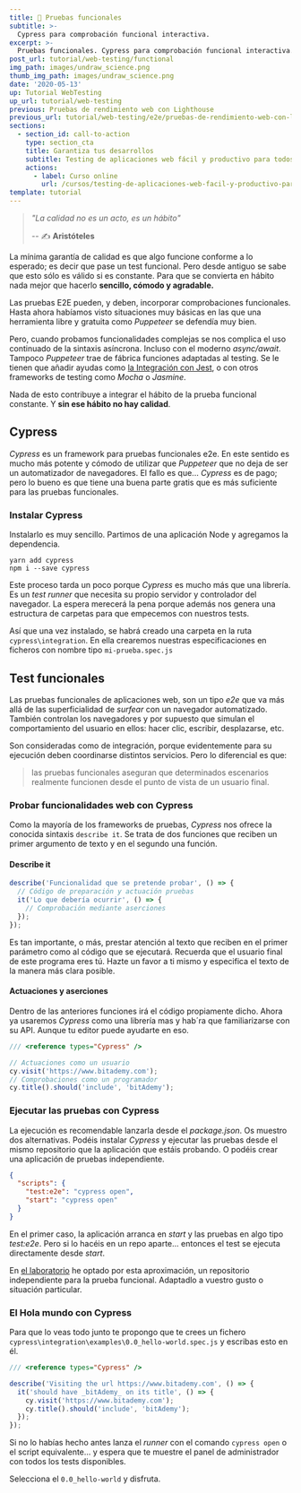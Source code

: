 ```yaml
---
title: 🧪 Pruebas funcionales
subtitle: >-
  Cypress para comprobación funcional interactiva.
excerpt: >-
  Pruebas funcionales. Cypress para comprobación funcional interactiva.
post_url: tutorial/web-testing/functional
img_path: images/undraw_science.png
thumb_img_path: images/undraw_science.png
date: '2020-05-13'
up: Tutorial WebTesting
up_url: tutorial/web-testing
previous: Pruebas de rendimiento web con Lighthouse
previous_url: tutorial/web-testing/e2e/pruebas-de-rendimiento-web-con-lighthouse
sections:
  - section_id: call-to-action
    type: section_cta
    title: Garantiza tus desarrollos
    subtitle: Testing de aplicaciones web fácil y productivo para todos.
    actions:
      - label: Curso online
        url: /cursos/testing-de-aplicaciones-web-facil-y-productivo-para-todos/
template: tutorial
---
```


> _"La calidad no es un acto, es un hábito"_
>
> -- ✍️ **Aristóteles**

La mínima garantía de calidad es que algo funcione conforme a lo esperado; es decir que pase un test funcional. Pero desde antiguo se sabe que esto sólo es válido si es constante. Para que se convierta en hábito nada mejor que hacerlo **sencillo, cómodo y agradable.**

Las pruebas E2E pueden, y deben, incorporar comprobaciones funcionales. Hasta ahora habíamos visto situaciones muy básicas en las que una herramienta libre y gratuita como _Puppeteer_ se defendía muy bien.

Pero, cuando probamos funcionalidades complejas se nos complica el uso continuado de la sintaxis asíncrona. Incluso con el moderno _async/await_. Tampoco _Puppeteer_ trae de fábrica funciones adaptadas al testing. Se le tienen que añadir ayudas como [la Integración con Jest](https://jestjs.io/docs/en/puppeteer), o con otros frameworks de testing como _Mocha_ o _Jasmine_.

Nada de esto contribuye a integrar el hábito de la prueba funcional constante. Y **sin ese hábito no hay calidad**.

## Cypress

_Cypress_ es un framework para pruebas funcionales e2e. En este sentido es mucho más potente y cómodo de utilizar que _Puppeteer_ que no deja de ser un automatizador de navegadores. El fallo es que... _Cypress_ es de pago; pero lo bueno es que tiene una buena parte gratis que es más suficiente para las pruebas funcionales.

### Instalar Cypress

Instalarlo es muy sencillo. Partimos de una aplicación Node y agregamos la dependencia.

```terminal
yarn add cypress
npm i --save cypress
```

Este proceso tarda un poco porque _Cypress_ es mucho más que una librería. Es un _test runner_ que necesita su propio servidor y controlador del navegador. La espera merecerá la pena porque además nos genera una estructura de carpetas para que empecemos con nuestros tests.

Así que una vez instalado, se habrá creado una carpeta en la ruta `cypress\integration`. En ella crearemos nuestras especificaciones en ficheros con nombre tipo `mi-prueba.spec.js`

## Test funcionales

Las pruebas funcionales de aplicaciones web, son un tipo _e2e_ que va más allá de las superficialidad de _surfear_ con un navegador automatizado. También controlan los navegadores y por supuesto que simulan el comportamiento del usuario en ellos: hacer clic, escribir, desplazarse, etc.

Son consideradas como de integración, porque evidentemente para su ejecución deben coordinarse distintos servicios. Pero lo diferencial es que:

> las pruebas funcionales aseguran que determinados escenarios realmente funcionen desde el punto de vista de un usuario final.

### Probar funcionalidades web con Cypress

Como la mayoría de los frameworks de pruebas, _Cypress_ nos ofrece la conocida sintaxis `describe it`. Se trata de dos funciones que reciben un primer argumento de texto y en el segundo una función.

#### Describe it

```js
describe('Funcionalidad que se pretende probar', () => {
  // Código de preparación y actuación pruebas
  it('Lo que debería ocurrir', () => {
    // Comprobación mediante aserciones
  });
});
```

Es tan importante, o más, prestar atención al texto que reciben en el primer parámetro como al código que se ejecutará. Recuerda que el usuario final de este programa eres tú. Hazte un favor a ti mismo y especifica el texto de la manera más clara posible.

#### Actuaciones y aserciones

Dentro de las anteriores funciones irá el código propiamente dicho. Ahora ya usaremos _Cypress_ como una librería mas y hab´ra que familiarizarse con su API. Aunque tu editor puede ayudarte en eso.

```js
/// <reference types="Cypress" />

// Actuaciones como un usuario
cy.visit('https://www.bitademy.com');
// Comprobaciones como un programador
cy.title().should('include', 'bitAdemy');
```

### Ejecutar las pruebas con Cypress

La ejecución es recomendable lanzarla desde el _package.json_. Os muestro dos alternativas. Podéis instalar _Cypress_ y ejecutar las pruebas desde el mismo repositorio que la aplicación que estáis probando. O podéis crear una aplicación de pruebas independiente.

```json
{
  "scripts": {
    "test:e2e": "cypress open",
    "start": "cypress open"
  }
}
```

En el primer caso, la aplicación arranca en _start_ y las pruebas en algo tipo _test:e2e_. Pero si lo hacéis en un repo aparte... entonces el test se ejecuta directamente desde _start_.

En [el laboratorio](https://github.com/LabsAdemy/WebTesting_e2e-functional_cypress_Labs) he optado por esta aproximación, un repositorio independiente para la prueba funcional. Adaptadlo a vuestro gusto o situación particular.

### El Hola mundo con Cypress

Para que lo veas todo junto te propongo que te crees un fichero `cypress\integration\examples\0.0_hello-world.spec.js` y escribas esto en él.

```js
/// <reference types="Cypress" />

describe('Visiting the url https://www.bitademy.com', () => {
  it('should have _bitAdemy_ on its title', () => {
    cy.visit('https://www.bitademy.com');
    cy.title().should('include', 'bitAdemy');
  });
});
```

Si no lo habías hecho antes lanza el _runner_ con el comando `cypress open` o el script equivalente... y espera que te muestre el panel de administrador con todos los tests disponibles.

Selecciona el `0.0_hello-world` y disfruta.
